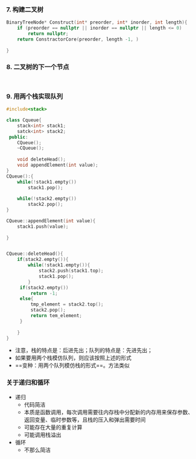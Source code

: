 ### 7. 构建二叉树

```c++
BinaryTreeNode* Construct(int* preorder, int* inorder, int length){
    if (preorder == nullptr || inorder == nullptr || length <= 0)
        return nullptr;
    return ConstractorCore(preorder, length -1, )
    
}
```

### 8. 二叉树的下一个节点

```c++



```

### 9. 用两个栈实现队列

```c++
#include<stack>

class Cqueue{
    stack<int> stack1;
    satck<int> stack2;
 public:
    CQueue();
    ~CQueue();
    
    void deleteHead();
    void appendElement(int value);
}
CQueue():{
    while(!stack1.empty())
        stack1.pop();
    
    while(!stack2.empty())
        stack2.pop();  
}

CQueue::appendElement(int value){
    stack1.push(value);
    
}


CQueue::deleteHead(){
    if(stack2.empty()){
        while(!stack1.empty()){
            stack2.push(stack1.top);
            stack1.pop();
        }
     if(stack2.empty())
         return -1;
     else{
         tmp_element = stack2.top();
         stack2.pop();
         return tem_element;
     }
         
    }
}
```

- 注意，栈的特点是：后进先出；队列的特点是：先进先出；
- 如果要用两个栈模仿队列，则应该按照上述的形式
- ==变种：用两个队列模仿栈的形式==。方法类似

### 关于递归和循环

- 递归
  - 代码简洁
  - 本质是函数调用，每次调用需要往内存栈中分配新的内存用来保存参数、返回变量、临时参数等，且栈的压入和弹出需要时间
  - 可能存在大量的重复计算
  - 可能调用栈溢出
- 循环
  - 不那么简洁